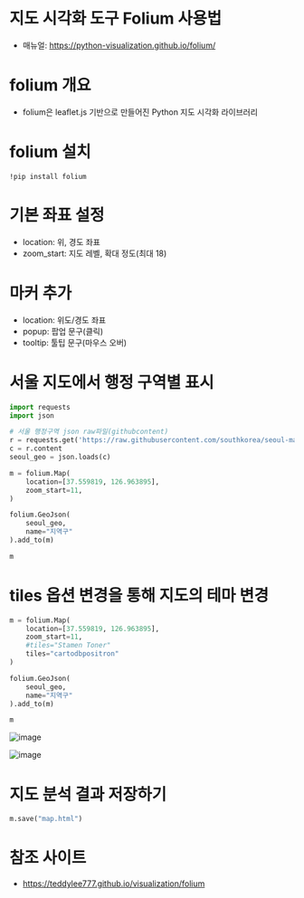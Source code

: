# 지도 시각화 도구 Folium 사용법
- 매뉴얼: https://python-visualization.github.io/folium/

# folium 개요
- folium은 leaflet.js 기반으로 만들어진 Python 지도 시각화 라이브러리

# folium 설치
```
!pip install folium

```

# 기본 좌표 설정
- location: 위, 경도 좌표
- zoom_start: 지도 레벨, 확대 정도(최대 18)

# 마커 추가
- location: 위도/경도 좌표
- popup: 팝업 문구(클릭)
- tooltip: 툴팁 문구(마우스 오버)


# 서울 지도에서 행정 구역별 표시
```python
import requests
import json

# 서울 행정구역 json raw파일(githubcontent)
r = requests.get('https://raw.githubusercontent.com/southkorea/seoul-maps/master/kostat/2013/json/seoul_municipalities_geo_simple.json')
c = r.content
seoul_geo = json.loads(c)

m = folium.Map(
    location=[37.559819, 126.963895],
    zoom_start=11, 
)

folium.GeoJson(
    seoul_geo,
    name="지역구"
).add_to(m)

m

```

# tiles 옵션 변경을 통해 지도의 테마 변경
```python
m = folium.Map(
    location=[37.559819, 126.963895],
    zoom_start=11, 
    #tiles="Stamen Toner"
    tiles="cartodbpositron"
)

folium.GeoJson(
    seoul_geo,
    name="지역구"
).add_to(m)

m

```
![image](https://user-images.githubusercontent.com/102650331/169255494-24505b56-1eee-4e25-94ee-ed350b55bbb2.png)

![image](https://user-images.githubusercontent.com/102650331/169255543-1a55fc72-ff02-4735-b88b-820440531a99.png)


# 지도 분석 결과 저장하기
```python
m.save("map.html")

```


# 참조 사이트
- https://teddylee777.github.io/visualization/folium

